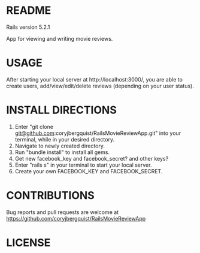 # README

Rails version 5.2.1

App for viewing and writing movie reviews.

# USAGE

After starting your local server at http://localhost:3000/, you are able to create users, add/view/edit/delete reviews (depending on your user status).

# INSTALL DIRECTIONS

1. Enter "git clone git@github.com:coryjbergquist/RailsMovieReviewApp.git" into your terminal, while in your desired directory.
2. Navigate to newly created directory.
3. Run "bundle install" to install all gems.
4. Get new facebook_key and facebook_secret? and other keys?
5. Enter "rails s" in your terminal to start your local server.
6. Create your own FACEBOOK_KEY and FACEBOOK_SECRET.

# CONTRIBUTIONS

Bug reports and pull requests are welcome at https://github.com/coryjbergquist/RailsMovieReviewApp

# LICENSE
